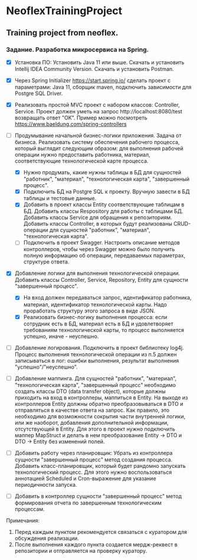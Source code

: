 # NeoflexTrainingProject
## Training project from neoflex.

### Задание. Разработка микросервиса на Spring.
- [x] Установка ПО:
Установить Java 11 или выше. Скачать и установить Intellij IDEA Community Version. Скачать и установить Postman.
- [x] Через Spring Initializer https://start.spring.io/ сделать проект с параметрами: Java 11, сборщик maven, подключить зависимости для Postgre SQL Driver.
- [x] Реализовать простой MVC проект с набором классов: Controller, Service. Проект должен уметь на запрос http://localhost:8080/test возвращать ответ "OK". Пример можно посмотреть https://www.baeldung.com/spring-controllers
- [ ] Продумывание начальной бизнес-логики приложения.
Задача от бизнеса. Реализовать систему обеспечения рабочего процесса, который выглядит следующим образом: для выполнения рабочей операции нужно предоставить работника, материал, соответствующие технологической карте процесса.
  - [x] Нужно продумать, какие нужны таблицы в БД для сущностей "работник", "материал", "технологическая карта", "завершенный процесс".
  - [x] Подключить БД на Postgre SQL к проекту. Вручную завести в БД таблицы и тестовые данные.
  - [x] Добавить в проект классы Entity соответствующие таблицам в БД. Добавить классы Respository для работы с таблицами БД. Добавить классы Service для обращения к репозиториям. Добавить классы Controller, в которых будут реализованы CRUD-операции для сущностей "работник", "материал", "технологическая карта".
  - [ ] Подключить в проект Swagger. Настроить описание методов контроллеров, чтобы через Swagger можно было получить полную информацию об операции, передаваемых параметрах, структуре ответа.
- [x] Добавление логики для выполнения технологической операции. Добавить классы Controller, Service, Repository, Entity для сущности "завершенный процесс".
  - [x] На вход должен передаваться запрос, идентификатор работника, материал, идентификатор технологической карты. Надо проработать структуру этого запроса в виде JSON.
  - [x] Реализовать бизнес-логику выполнения процесса: если сотрудник есть в БД, материал есть в БД и удовлетворяет требованиям технологической карты, то процесс выполняется успешно, иначе - неуспешно.
- [ ]  Добавление логирования.
Подключить в проект библиотеку log4j. Процесс выполнения технологической операции из п.5 должен записываться в лог: ошибки выполнения, результат выполнения "успешно"/"неуспешно".
- [ ]  Добавление маппинга.
Для сущностей "работник", "материал", "технологическая карта", "завершенный процесс" необходимо создать классы DTO (data transfer object), которые должны приходить на вход в контроллеры, маппиться в Entity. На выходе из контроллеров Entity должны обратно преобразовываться в DTO и отправляться в качестве ответа на запрос. Как правило, это необходимо для возможности сокрытия части внутренней логики, или же наоборот, добавления дополнительной информации, отсутствующей в Entity.
Для этого в проект нужно подключить маппер MapStruct и делать в нем преобразование Entity -> DTO и DTO -> Entity без изменений полей.
- [ ]  Добавить работу через планировщик:
Убрать из контроллера сущности "завершенный процесс" метод создания процесса. Добавить класс-планировщик, который будет рандомно запускать технологический процесс.
Для этого нужно воспользоваться аннотацией Scheduled и Cron-выражение для указание периодичности запуска.
- [ ]  Добавить в контроллер сущности "завершенный процесс" метод формирования отчета по завершенным технологическим процессам.


Примечания:
1. Перед каждым пунктом рекомендуется связаться с куратором для обсуждения реализации.
2. После выполнения каждого пункта создается мердж-реквест в репозитории и отправляется на проверку куратору.
